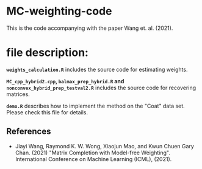 # MC-weighting-code
This is the code accompanying with the paper Wang et. al. (2021).

# file description:
**`weights_calculation.R`** includes the source code for estimating weights.

**`MC_cpp_hybrid2.cpp`, `balmax_prep_hybrid.R` and `nonconvex_hybrid_prep_testval2.R`** includes the source code for recovering matrices.

**`demo.R`** describes how to implement the method on the "Coat" data set. Please check this file for details.

## References
* Jiayi Wang, Raymond K. W. Wong, Xiaojun Mao, and Kwun Chuen Gary Chan. (2021) "Matrix Completion with Model-free Weighting". International Conference on Machine Learning (ICML), (2021).  
